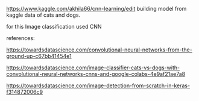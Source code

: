 https://www.kaggle.com/akhila66/cnn-learning/edit
building model from kaggle data of cats and dogs. 

for this Image classification used CNN 

references:

  https://towardsdatascience.com/convolutional-neural-networks-from-the-ground-up-c67bb41454e1

  https://towardsdatascience.com/image-classifier-cats-vs-dogs-with-convolutional-neural-networks-cnns-and-google-colabs-4e9af21ae7a8

  https://towardsdatascience.com/image-detection-from-scratch-in-keras-f314872006c9
